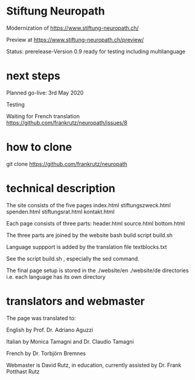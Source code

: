 ﻿# Stiftung Neuropath

Modernization of https://www.stiftung-neuropath.ch/

Preview at https://www.stiftung-neuropath.ch/preview/

Status: prerelease-Version 0.9 ready for testing including multilanguage

# next steps

Planned go-live: 3rd May 2020

Testing

Waiting for French translation https://github.com/frankrutz/neuropath/issues/8


# how to clone

git clone https://github.com/frankrutz/neuropath


# technical description


The site consists of the five pages
index.html stiftungszweck.html spenden.html stiftungsrat.html kontakt.html

Each page consists of three parts:
header.html source.html bottom.html

The three parts are joined by the website bash build script build.sh

Language suppport is added by the translation file
textblocks.txt

See the script build.sh , especially the sed command.

The final page setup is stored in the ./website/en ./website/de directories
i.e. each language has its own directory

# translators and webmaster

The page was translated to:

English by Prof. Dr. Adriano Aguzzi

Italian by Monica Tamagni and Dr. Claudio Tamagni

French by Dr. Torbjörn Bremnes

Webmaster is David Rutz, in education, currently assisted by Dr. Frank Potthast Rutz






